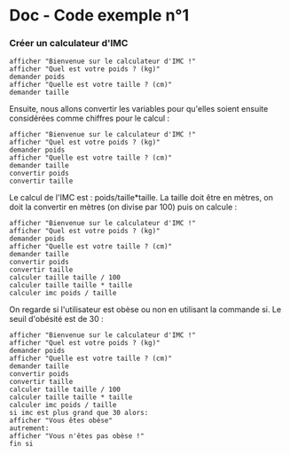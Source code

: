 # Doc - Code exemple n°1

### Créer un calculateur d'IMC

```
afficher "Bienvenue sur le calculateur d'IMC !"
afficher "Quel est votre poids ? (kg)"
demander poids
afficher "Quelle est votre taille ? (cm)"
demander taille
```

Ensuite, nous allons convertir les variables pour qu'elles soient ensuite considérées comme chiffres pour le calcul :&#x20;

```
afficher "Bienvenue sur le calculateur d'IMC !"
afficher "Quel est votre poids ? (kg)"
demander poids
afficher "Quelle est votre taille ? (cm)"
demander taille
convertir poids
convertir taille
```

Le calcul de l'IMC est : poids/taille\*taille. La taille doit être en mètres, on doit la convertir en mètres (on divise par 100) puis on calcule :

```
afficher "Bienvenue sur le calculateur d'IMC !"
afficher "Quel est votre poids ? (kg)"
demander poids
afficher "Quelle est votre taille ? (cm)"
demander taille
convertir poids
convertir taille
calculer taille taille / 100
calculer taille taille * taille
calculer imc poids / taille
```

On regarde si l'utilisateur est obèse ou non en utilisant la commande si. Le seuil d'obésité est de 30 :&#x20;

```
afficher "Bienvenue sur le calculateur d'IMC !"
afficher "Quel est votre poids ? (kg)"
demander poids
afficher "Quelle est votre taille ? (cm)"
demander taille
convertir poids
convertir taille
calculer taille taille / 100
calculer taille taille * taille
calculer imc poids / taille
si imc est plus grand que 30 alors:
afficher "Vous êtes obèse"
autrement:
afficher "Vous n'êtes pas obèse !"
fin si
```
